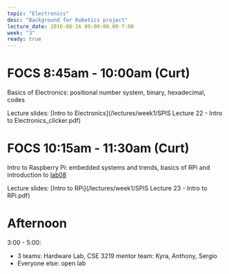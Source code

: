 ```yaml
---
topic: "Electronics"
desc: "Background for Robotics project"
lecture_date: 2016-08-16 09:00:00.00-7:00
week: "3"
ready: true
---
```


# FOCS 8:45am - 10:00am (Curt)
Basics of Electronics: positional number system, binary, hexadecimal, codes

Lecture slides: [Intro to Electronics](/lectures/week1/SPIS Lecture 22 - Intro to Electronics_clicker.pdf)




# FOCS 10:15am - 11:30am (Curt)
Intro to Raspberry Pi: embedded systems and trends, basics of RPi and introduction to [lab08](/lab/lab08/)

Lecture slides: [Intro to RPi](/lectures/week1/SPIS Lecture 23 - Intro to RPi.pdf)




# Afternoon

3:00 - 5:00: 
* 3 teams: Hardware Lab, CSE 3219
    mentor team: Kyra, Anthony, Sergio
* Everyone else: open lab 

